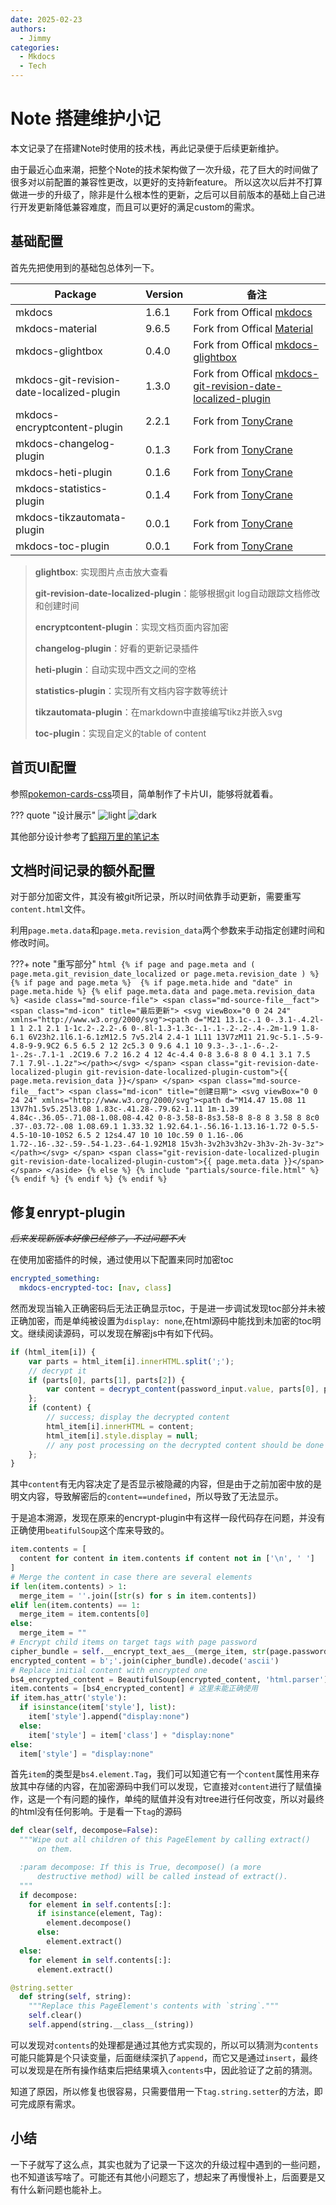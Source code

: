 ```yaml
---
date: 2025-02-23
authors: 
  - Jimmy
categories:
  - Mkdocs
  - Tech
---
```

# Note 搭建维护小记

本文记录了在搭建Note时使用的技术栈，再此记录便于后续更新维护。

由于最近心血来潮，把整个Note的技术架构做了一次升级，花了巨大的时间做了很多对以前配置的兼容性更改，以更好的支持新feature。
所以这次以后并不打算做进一步的升级了，除非是什么根本性的更新，之后可以目前版本的基础上自己进行开发更新降低兼容难度，而且可以更好的满足custom的需求。
<!-- more -->
## 基础配置

首先先把使用到的基础包总体列一下。

|Package|Version|备注|
|---|---|---|
|mkdocs|1.6.1|Fork from Offical [mkdocs](https://github.com/mkdocs/mkdocs/commit/bb7e8b62185b11d9f59bb7f50b13c15134f62f8a)|
|mkdocs-material|9.6.5|Fork from Offical [Material](https://github.com/squidfunk/mkdocs-material/commit/7445b2aa608fd1312914103de10949b970b49142)|
|mkdocs-glightbox|0.4.0|Fork from Offical [mkdocs-glightbox](https://github.com/blueswen/mkdocs-glightbox/commit/7f68f19556c8d91eb45bed2f5e3b93f9d0b4e591)|
|mkdocs-git-revision-date-localized-plugin|1.3.0|Fork from Offical [mkdocs-git-revision-date-localized-plugin](https://github.com/timvink/mkdocs-git-revision-date-localized-plugin/commit/2e7646ee3405d8793e5ebb83eb45f7aa9407b205)|
|mkdocs-encryptcontent-plugin|2.2.1|Fork from [TonyCrane](https://github.com/TonyCrane/mkdocs-toolchain)|
|mkdocs-changelog-plugin|0.1.3|Fork from [TonyCrane](https://github.com/TonyCrane/mkdocs-changelog-plugin)|
|mkdocs-heti-plugin|0.1.6|Fork from [TonyCrane](https://github.com/TonyCrane/mkdocs-heti-plugin)|
|mkdocs-statistics-plugin|0.1.4|Fork from [TonyCrane](https://github.com/TonyCrane/mkdocs-statistics-plugin)|
|mkdocs-tikzautomata-plugin|0.0.1|Fork from [TonyCrane](https://github.com/TonyCrane/mkdocs-toolchain)|
|mkdocs-toc-plugin|0.0.1|Fork from [TonyCrane](https://github.com/TonyCrane/mkdocs-toolchain)|

> **glightbox**: 实现图片点击放大查看
>
> **git-revision-date-localized-plugin**：能够根据git log自动跟踪文档修改和创建时间
>
> **encryptcontent-plugin**：实现文档页面内容加密
>
> **changelog-plugin**：好看的更新记录插件
>
> **heti-plugin**：自动实现中西文之间的空格
>
> **statistics-plugin**：实现所有文档内容字数等统计
>
> **tikzautomata-plugin**：在markdown中直接编写tikz并嵌入svg
>
> **toc-plugin**：实现自定义的table of content
>

## 首页UI配置

参照[pokemon-cards-css](https://github.com/simeydotme/pokemon-cards-css/)项目，简单制作了卡片UI，能够将就着看。

??? quote "设计展示"
    ![light](https://cdn.jsdelivr.net/gh/Jimmy-Bots/note/docs/assets/cards/back.light.png)
    ![dark](https://cdn.jsdelivr.net/gh/Jimmy-Bots/note/docs/assets/cards/back.png)

其他部分设计参考了[鹤翔万里的笔记本](https://note.tonycrane.cc/)

## 文档时间记录的额外配置

对于部分加密文件，其没有被git所记录，所以时间依靠手动更新，需要重写`content.html`文件。

利用`page.meta.data`和`page.meta.revision_data`两个参数来手动指定创建时间和修改时间。

???+ note "重写部分"
    ```html
    {% if page and page.meta and (
      page.meta.git_revision_date_localized or
      page.meta.revision_date
    ) %}
      {% if page and page.meta %} 
        {% if page.meta.hide and "date" in page.meta.hide %}
        {% elif page.meta.data and page.meta.revision_data %}
          <aside class="md-source-file">
            <span class="md-source-file__fact">
            <span class="md-icon" title="最后更新">
            <svg viewBox="0 0 24 24" xmlns="http://www.w3.org/2000/svg"><path d="M21 13.1c-.1 0-.3.1-.4.2l-1 1 2.1 2.1 1-1c.2-.2.2-.6 0-.8l-1.3-1.3c-.1-.1-.2-.2-.4-.2m-1.9 1.8-6.1 6V23h2.1l6.1-6.1zM12.5 7v5.2l4 2.4-1 1L11 13V7zM11 21.9c-5.1-.5-9-4.8-9-9.9C2 6.5 6.5 2 12 2c5.3 0 9.6 4.1 10 9.3-.3-.1-.6-.2-1-.2s-.7.1-1 .2C19.6 7.2 16.2 4 12 4c-4.4 0-8 3.6-8 8 0 4.1 3.1 7.5 7.1 7.9l-.1.2z"></path></svg>
            </span>
            <span class="git-revision-date-localized-plugin git-revision-date-localized-plugin-custom">{{ page.meta.revision_data }}</span>
            </span>
            <span class="md-source-file__fact">
            <span class="md-icon" title="创建日期">
            <svg viewBox="0 0 24 24" xmlns="http://www.w3.org/2000/svg"><path d="M14.47 15.08 11 13V7h1.5v5.25l3.08 1.83c-.41.28-.79.62-1.11 1m-1.39 4.84c-.36.05-.71.08-1.08.08-4.42 0-8-3.58-8-8s3.58-8 8-8 8 3.58 8 8c0 .37-.03.72-.08 1.08.69.1 1.33.32 1.92.64.1-.56.16-1.13.16-1.72 0-5.5-4.5-10-10-10S2 6.5 2 12s4.47 10 10 10c.59 0 1.16-.06 1.72-.16-.32-.59-.54-1.23-.64-1.92M18 15v3h-3v2h3v3h2v-3h3v-2h-3v-3z"></path></svg>
            </span>
            <span class="git-revision-date-localized-plugin git-revision-date-localized-plugin-custom">{{ page.meta.data }}</span>
            </span>
          </aside>
        {% else %}
          {% include "partials/source-file.html" %}
        {% endif %}
      {% endif %}
    {% endif %}
    ```

## 修复enrypt-plugin

~~*后来发现新版本好像已经修了，不过问题不大*~~

在使用加密插件的时候，通过使用以下配置来同时加密toc

```yaml
encrypted_something:
  mkdocs-encrypted-toc: [nav, class]
```

然而发现当输入正确密码后无法正确显示toc，于是进一步调试发现toc部分并未被正确加密，而是单纯被设置为`display: none`,在html源码中能找到未加密的toc明文。继续阅读源码，可以发现在解密js中有如下代码。

```javascript
if (html_item[i]) {
    var parts = html_item[i].innerHTML.split(';');
    // decrypt it
    if (parts[0], parts[1], parts[2]) {
        var content = decrypt_content(password_input.value, parts[0], parts[1], parts[2]);
    };
    if (content) {
        // success; display the decrypted content
        html_item[i].innerHTML = content;
        html_item[i].style.display = null;
        // any post processing on the decrypted content should be done here
    };
}
```

其中`content`有无内容决定了是否显示被隐藏的内容，但是由于之前加密中放的是明文内容，导致解密后的`content==undefined`，所以导致了无法显示。

于是追本溯源，发现在原来的encrypt-plugin中有这样一段代码存在问题，并没有正确使用`beatifulSoup`这个库来导致的。

```python
item.contents = [
  content for content in item.contents if content not in ['\n', ' ']
]
# Merge the content in case there are several elements
if len(item.contents) > 1:
  merge_item = ''.join([str(s) for s in item.contents])
elif len(item.contents) == 1:
  merge_item = item.contents[0]
else:
  merge_item = ""
# Encrypt child items on target tags with page password
cipher_bundle = self.__encrypt_text_aes__(merge_item, str(page.password))
encrypted_content = b';'.join(cipher_bundle).decode('ascii')
# Replace initial content with encrypted one
bs4_encrypted_content = BeautifulSoup(encrypted_content, 'html.parser')
item.contents = [bs4_encrypted_content] # 这里未能正确使用
if item.has_attr('style'):
  if isinstance(item['style'], list):
    item['style'].append("display:none")
  else:
    item['style'] = item['class'] + "display:none"
else:
  item['style'] = "display:none"
```

首先`item`的类型是`bs4.element.Tag`，我们可以知道它有一个`content`属性用来存放其中存储的内容，在加密源码中我们可以发现，它直接对`content`进行了赋值操作，这是一个有问题的操作，单纯的赋值并没有对tree进行任何改变，所以对最终的html没有任何影响。于是看一下`tag`的源码

```python
def clear(self, decompose=False):
  """Wipe out all children of this PageElement by calling extract()
      on them.

  :param decompose: If this is True, decompose() (a more
      destructive method) will be called instead of extract().
  """
  if decompose:
    for element in self.contents[:]:
      if isinstance(element, Tag):
        element.decompose()
      else:
        element.extract()
  else:
    for element in self.contents[:]:
      element.extract()

@string.setter
  def string(self, string):
    """Replace this PageElement's contents with `string`."""
    self.clear()
    self.append(string.__class__(string))
```

可以发现对`contents`的处理都是通过其他方式实现的，所以可以猜测为`contents`可能只能算是个只读变量，后面继续深扒了`append`，而它又是通过`insert`，最终可以发现是在所有操作结束后把结果填入`contents`中，因此验证了之前的猜测。

知道了原因，所以修复也很容易，只需要借用一下`tag.string.setter`的方法，即可完成原有需求。

## 小结

一下子就写了这么点，其实也就为了记录一下这次的升级过程中遇到的一些问题，也不知道该写啥了。可能还有其他小问题忘了，想起来了再慢慢补上，后面要是又有什么新问题也能补上。
